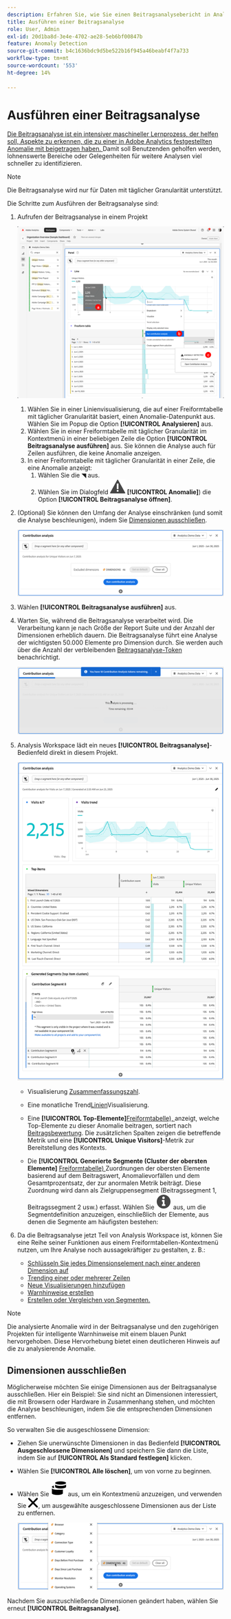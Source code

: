 ```yaml
---
description: Erfahren Sie, wie Sie einen Beitragsanalysebericht in Analysis Workspace ausführen.
title: Ausführen einer Beitragsanalyse
role: User, Admin
exl-id: 20d1ba8d-3e4e-4702-ae28-5eb6bf00847b
feature: Anomaly Detection
source-git-commit: b4c1636bdc9d5be522b16f945a46beabf4f7a733
workflow-type: tm+mt
source-wordcount: '553'
ht-degree: 14%

---
```


# Ausführen einer Beitragsanalyse

[Die Beitragsanalyse ist ein intensiver maschineller Lernprozess, der helfen soll, Aspekte zu erkennen, die zu einer in Adobe Analytics festgestellten Anomalie mit beigetragen haben. ](/help/analyze/analysis-workspace/c-anomaly-detection/anomaly-detection.md#contribution-analysis) Damit soll Benutzenden geholfen werden, lohnenswerte Bereiche oder Gelegenheiten für weitere Analysen viel schneller zu identifizieren.

>[!NOTE]
>
>Die Beitragsanalyse wird nur für Daten mit täglicher Granularität unterstützt.

Die Schritte zum Ausführen der Beitragsanalyse sind:

1. Aufrufen der Beitragsanalyse in einem Projekt

   ![Ausführen der Beitragsanalyse](assets/run-contribution-analysis.png)

   1. Wählen Sie in einer Linienvisualisierung, die auf einer Freiformtabelle mit täglicher Granularität basiert, einen Anomalie-Datenpunkt aus. Wählen Sie im Popup die Option **[!UICONTROL Analysieren]** aus.
   1. Wählen Sie in einer Freiformtabelle mit täglicher Granularität im Kontextmenü in einer beliebigen Zeile die Option **[!UICONTROL Beitragsanalyse ausführen]** aus. Sie können die Analyse auch für Zeilen ausführen, die keine Anomalie anzeigen.
   1. In einer Freiformtabelle mit täglicher Granularität in einer Zeile, die eine Anomalie anzeigt:
      1. Wählen Sie die ◥ aus.
      1. Wählen Sie im Dialogfeld ![Warnhinweis](/help/assets/icons/Alert.svg) **[!UICONTROL Anomalie]**) die Option **[!UICONTROL Beitragsanalyse öffnen]**.



1. (Optional) Sie können den Umfang der Analyse einschränken (und somit die Analyse beschleunigen), indem Sie [Dimensionen ausschließen](#exclude-dimensions).

   ![Ausschließen von Dimensionen aus der Beitragsanalyse](assets/excluding-dimensions.png)

1. Wählen **[!UICONTROL Beitragsanalyse ausführen]** aus.

1. Warten Sie, während die Beitragsanalyse verarbeitet wird. Die Verarbeitung kann je nach Größe der Report Suite und der Anzahl der Dimensionen erheblich dauern. Die Beitragsanalyse führt eine Analyse der wichtigsten 50.000 Elemente pro Dimension durch. Sie werden auch über die Anzahl der verbleibenden [Beitragsanalyse-Token](anomaly-detection.md#contribution-analysis-tokens) benachrichtigt.

   ![Beitragsanalyse wird ausgeführt](assets/contribution-analysis-executing.png)

1. Analysis Workspace lädt ein neues **[!UICONTROL Beitragsanalyse]**-Bedienfeld direkt in diesem Projekt.

   ![Bedienfeld Beitragsanalyse](assets/contribution-analysis.png)

   * Visualisierung [Zusammenfassungszahl](/help/analyze/analysis-workspace/visualizations/summary-number-change.md).
   * Eine monatliche Trend[Linien](/help/analyze/analysis-workspace/visualizations/line.md)Visualisierung.
   * Eine **[!UICONTROL Top-Elemente]**&#x200B;[Freiformtabelle), ](/help/analyze/analysis-workspace/visualizations/freeform-table/freeform-table.md) anzeigt, welche Top-Elemente zu dieser Anomalie beitragen, sortiert nach [Beitragsbewertung](/help/analyze/analysis-workspace/c-anomaly-detection/anomaly-detection.md#contribution-analysis). Die zusätzlichen Spalten zeigen die betreffende Metrik und eine **[!UICONTROL Unique Visitors]**-Metrik zur Bereitstellung des Kontexts.

   * Die **[!UICONTROL Generierte Segmente (Cluster der obersten Elemente]** [Freiformtabelle) ](/help/analyze/analysis-workspace/visualizations/freeform-table/freeform-table.md) Zuordnungen der obersten Elemente basierend auf dem Beitragswert, Anomalievorfällen und dem Gesamtprozentsatz, der zur anormalen Metrik beiträgt. Diese Zuordnung wird dann als Zielgruppensegment (Beitragssegment 1, Beitragssegment 2 usw.) erfasst. Wählen Sie ![Info](/help/assets/icons/Info.svg) aus, um die Segmentdefinition anzuzeigen, einschließlich der Elemente, aus denen die Segmente am häufigsten bestehen:


1. Da die Beitragsanalyse jetzt Teil von Analysis Workspace ist, können Sie eine Reihe seiner Funktionen aus einem Freiformtabellen-Kontextmenü nutzen, um Ihre Analyse noch aussagekräftiger zu gestalten, z. B.:

   * [Schlüsseln Sie jedes Dimensionselement nach einer anderen Dimension auf](/help/analyze/analysis-workspace/components/dimensions/t-breakdown-fa.md)
   * [Trending einer oder mehrerer Zeilen](/help/analyze/analysis-workspace/home.md#section_34930C967C104C2B9092BA8DCF2BF81A)
   * [Neue Visualisierungen hinzufügen](/help/analyze/analysis-workspace/visualizations/freeform-analysis-visualizations.md)
   * [Warnhinweise erstellen](/help/components/c-alerts/intellligent-alerts.md)
   * [Erstellen oder Vergleichen von Segmenten.](/help/analyze/analysis-workspace/c-panels/c-segment-comparison/segment-comparison.md)

>[!NOTE]
>
>Die analysierte Anomalie wird in der Beitragsanalyse und den zugehörigen Projekten für intelligente Warnhinweise mit einem blauen Punkt hervorgehoben. Diese Hervorhebung bietet einen deutlicheren Hinweis auf die zu analysierende Anomalie.


## Dimensionen ausschließen

Möglicherweise möchten Sie einige Dimensionen aus der Beitragsanalyse ausschließen. Hier ein Beispiel: Sie sind nicht an Dimensionen interessiert, die mit Browsern oder Hardware in Zusammenhang stehen, und möchten die Analyse beschleunigen, indem Sie die entsprechenden Dimensionen entfernen.

So verwalten Sie die ausgeschlossene Dimension:

* Ziehen Sie unerwünschte Dimensionen in das Bedienfeld **[!UICONTROL Ausgeschlossene Dimensionen]** und speichern Sie dann die Liste, indem Sie auf **[!UICONTROL Als Standard festlegen]** klicken.

* Wählen Sie **[!UICONTROL Alle löschen]**, um von vorne zu beginnen.

* Wählen Sie ![Dimensionen](/help/assets/icons/Dimensions.svg) aus, um ein Kontextmenü anzuzeigen, und verwenden Sie ![CrossSize400](/help/assets/icons/CrossSize400.svg), um ausgewählte ausgeschlossene Dimensionen aus der Liste zu entfernen.

  ![](assets/excluded-dimensions-list.png)

Nachdem Sie auszuschließende Dimensionen geändert haben, wählen Sie erneut **[!UICONTROL Beitragsanalyse]**.

